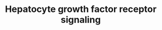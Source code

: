 ---
annotations:
- id: PW:0000105
  parent: signaling pathway
  type: Pathway Ontology
  value: Rho/Rac/Cdc42 mediated signaling pathway
- id: PW:0000578
  parent: signaling pathway
  type: Pathway Ontology
  value: scatter factor/hepatocyte growth factor signaling pathway
- id: CL:0000182
  parent: native cell
  type: Cell Type Ontology
  value: hepatocyte
authors:
- 169.230.77.174
- MaintBot
- Ddigles
- L Dupuis
- Eweitz
- DeSl
description: 'Signaling pathway of the Hepatocyte Growth Factor Receptor (Homo sapiens)
  also know as C-Met. The C-Met activation results in the stimulation of a variety
  of intracellular signalling pathways, which regulate several processes such as:
  motility, migration, proliferation and invasion.'
last-edited: 2021-06-02
organisms:
- Rattus norvegicus
redirect_from:
- /index.php/Pathway:WP94
- /instance/WP94
- /instance/WP94_rr118829
revision: r118829
schema-jsonld:
- '@context': https://schema.org/
  '@id': https://wikipathways.github.io/pathways/WP94.html
  '@type': Dataset
  creator:
    '@type': Organization
    name: WikiPathways
  description: 'Signaling pathway of the Hepatocyte Growth Factor Receptor (Homo sapiens)
    also know as C-Met. The C-Met activation results in the stimulation of a variety
    of intracellular signalling pathways, which regulate several processes such as:
    motility, migration, proliferation and invasion.'
  keywords:
  - Crk
  - Crkl
  - Dock1
  - Elk1
  - Fos
  - Gab1
  - Grb2
  - Hgf
  - Hras
  - Itga1
  - Itgb1
  - Jun
  - Map2k1
  - Map2k2
  - Map4k1
  - Mapk1
  - Mapk3
  - Mapk8
  - Met
  - PIK3CA
  - Pak1
  - Pten
  - Ptk2
  - Ptk2b
  - Ptpn11
  - Pxn
  - RAPGEF1
  - Raf1
  - Rap1a
  - Rap1b
  - Rasa1
  - Sos1
  - Src
  - Stat3
  license: CC0
  name: Hepatocyte growth factor receptor signaling
seo: CreativeWork
title: Hepatocyte growth factor receptor signaling
wpid: WP94
---